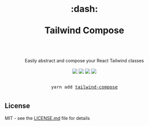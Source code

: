 <div align="center">
  <h1>
    <br />
    <div>:dash:</div>
    <br />
    <div>Tailwind Compose</div>
    <br />
  </h1>
  <br />
  <div>Easily abstract and compose your React Tailwind classes</div>
  <br />
  <a href="https://www.npmjs.com/package/tailwind-compose"><img src="https://img.shields.io/npm/v/tailwind-compose?style=flat-square" /></a>
  <a href="https://github.com/eels/tailwind-compose/actions/workflows/codeql-analysis.yml"><img src="https://img.shields.io/github/workflow/status/eels/tailwind-compose/CodeQL%20Analysis?label=CodeQL&style=flat-square" /></a>
  <a href="https://www.npmjs.com/package/tailwind-compose"><img src="https://img.shields.io/npm/dm/tailwind-compose?label=Downloads&style=flat-square" /></a>
  <a href="https://unpkg.com/tailwind-compose@latest/dist/tailwind-compose.mjs"><img src="https://img.badgesize.io/https:/unpkg.com/tailwind-compose@latest/dist/tailwind-compose.mjs?label=Gzip%20Size&style=flat-square&compression=gzip" /></a>
  <br /><br />
  <pre>yarn add <a href="https://www.npmjs.com/package/tailwind-compose">tailwind-compose</a></pre>
  <h1></h1>
</div>

## License

MIT - see the [LICENSE.md](https://github.com/eels/tailwind-compose/blob/main/LICENSE.md) file for details
